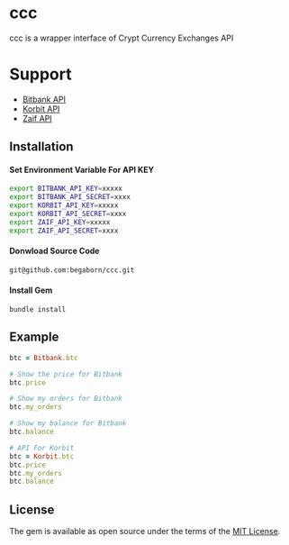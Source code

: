# ccc
ccc is a wrapper interface of Crypt Currency Exchanges API

# Support
- [Bitbank API](https://docs.bitbank.cc)
- [Korbit API](https://apidocs.korbit.co.kr)
- [Zaif API](https://corp.zaif.jp/api-docs/)

## Installation
#### Set Environment Variable For API KEY
```sh
export BITBANK_API_KEY=xxxxx
export BITBANK_API_SECRET=xxxx
export KORBIT_API_KEY=xxxxx
export KORBIT_API_SECRET=xxxx
export ZAIF_API_KEY=xxxxx
export ZAIF_API_SECRET=xxxx
```

#### Donwload Source Code
```sh
git@github.com:begaborn/ccc.git
```

#### Install Gem
```
bundle install
```

## Example
```ruby
btc = Bitbank.btc

# Show the price for Bitbank
btc.price

# Show my orders for Bitbank
btc.my_orders

# Show my balance for Bitbank
btc.balance

# API For Korbit
btc = Korbit.btc
btc.price
btc.my_orders
btc.balance
```

## License
The gem is available as open source under the terms of the [MIT License](http://opensource.org/licenses/MIT).